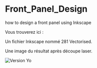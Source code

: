 # Front_Panel_Design
how to design a front panel using Inkscape

Vous trouverez ici :

Un fichier Inkscape nommé 281 Vectorised.

Une image du résultat après découpe laser.

![Version Yo](https://github.com/dubhalley/Front-Panel-Design/assets/5200123/9afeab42-3bba-4435-a73a-69320368a6ac)

